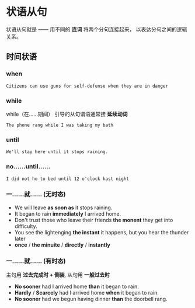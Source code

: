 # 状语从句
状语从句就是 —— 用不同的 __连词__ 将两个分句连接起来， 以表达分句之间的逻辑关系。
## 时间状语

### when

```
Citizens can use guns for self-defense when they are in danger
```

### while
while（在……期间） 引导的从句谓语通常接 __延续动词__
```
The phone rang while I was taking my bath
```
### until
```
We'll stay here until it stops raining.
```
### no……until……
```
I did not ho to bed until 12 o'clock kast night
```

### 一……就…… (无时态)

- We will leave __as soon as__ it stops raining.
- It began to rain __immediately__ I arrived home.
- Don't trust those who leave their friends __the monent__ they get into difficulty.
- You see the lightenging __the instant__ it happens, but you hear the thunder later
- __once__ / __the minuite__ / __directly__ / __instantly__


### 一……就…… (有时态)
主句用 __过去完成时 + 倒装__, 从句用 __一般过去时__
- __No sooner__ had I arrived home __than__ it began to rain.
- __Hardly__ / __Scarcely__ had I arrived home __when__ it began to rain.
- __No sooner__ had we begun having dinner __than__ the doorbell rang.